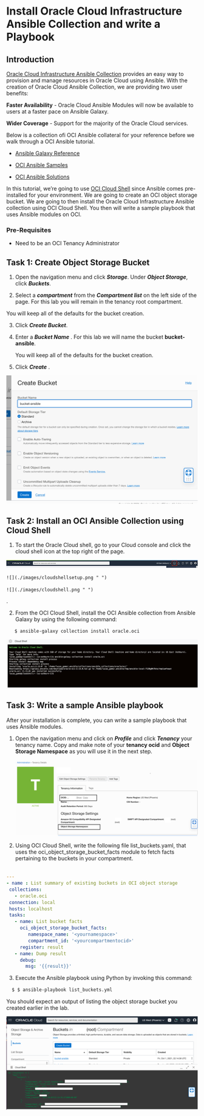 # Install Oracle Cloud Infrastructure Ansible Collection and write a Playbook

  ## Introduction
  
  [Oracle Cloud Infrastructure Ansible Collection](https://docs.oracle.com/en-us/iaas/Content/API/SDKDocs/ansiblegetstarted.htm) provides an easy way to provision and manage resources in Oracle Cloud using Ansible. With the creation of Oracle Cloud Ansible Collection, we are providing two user benefits:
  
   **Faster Availability** - Oracle Cloud Ansible Modules will now be available to users at a faster pace on Ansible Galaxy. 
   
   **Wider Coverage** - Support for the majority of the Oracle Cloud services.

   Below is a collection ofi OCI Ansible collateral for your reference before we walk through a OCI Ansible tutorial.

   - [Ansible Galaxy Reference](https://galaxy.ansible.com/oracle/oci)

   -  [OCI Ansible Samples](https://github.com/oracle/oci-ansible-collection/tree/master/samples)

   - [OCI Ansible Solutions](https://github.com/oracle/oci-ansible-collection/tree/master/solutions)




In this tutorial, we’re going to use [OCI Cloud Shell](https://docs.oracle.com/en-us/iaas/Content/API/Concepts/cloudshellintro.htm) since Ansible comes pre-installed for your environment. We are going to create an OCI object storage bucket. We are going to then install the Oracle Cloud Infrastructure Ansible collection using OCI Cloud Shell. You then will write a sample playbook that uses Ansible modules on OCI. 

### Pre-Requisites

* Need to be an OCI Tenancy Administrator


## Task 1: Create Object Storage Bucket

1. Open the navigation menu and click ***Storage***. Under ***Object Storage***, click ***Buckets***.

2. Select a ***compartment*** from the ***Compartment list***  on the left side of the page. For this lab you will remain in the tenancy root compartment.

You will keep all of the defaults for the bucket creation.

3. Click ***Create Bucket***.

4. Enter a ***Bucket Name*** . For this lab we will name the bucket **bucket-ansible**.

   You will keep all of the defaults for the bucket creation.

5. Click ***Create*** . 



 ![](./images/ansible-bucket-2.png " ")




## Task 2: Install an OCI Ansible Collection using Cloud Shell

1. To start the Oracle Cloud shell, go to your Cloud console and click the cloud shell icon at the top right of the page.

![](./images/cloudshellopen.png " ")

    ![](./images/cloudshellsetup.png " ")

    ![](./images/cloudshell.png " ")
.

2. From the OCI Cloud Shell, install the OCI Ansible collection from Ansible Galaxy by using the following command:

```bash
   $ ansible-galaxy collection install oracle.oci
 ```


   ![](./images/Ansible-Cloud-Shell1.png " ")

   ## Task 3: Write a sample Ansible playbook 

   After your installation is complete, you can write a sample playbook that uses Ansible modules. 


1.  Open the navigation menu and click on ***Profile*** and click ***Tenancy*** your tenancy name. Copy and make note of your **tenancy ocid** and **Object Storage Namespace** as you will use it in the next step. 


      ![](./images/tenancy-info-1.png " ")


2. Using OCI Cloud Shell, write the following file list_buckets.yaml, that uses the oci_object_storage_bucket_facts module to fetch facts pertaining to the buckets in your compartment.
    
 ```yaml

---
- name : List summary of existing buckets in OCI object storage
  collections:
    - oracle.oci
  connection: local
  hosts: localhost
  tasks:
    - name: List bucket facts
      oci_object_storage_bucket_facts:
         namespace_name: '<yournamespace>'
         compartment_id: '<yourcompartmentocid>'
      register: result
    - name: Dump result
      debug: 
        msg: '{{result}}'

```

3. Execute the Ansible playbook using Python by invoking this command:

 ```bash
   $ $ ansible-playbook list_buckets.yml
 ```


 You should expect an output of listing the object storage bucket you created earlier in the lab.

 

![](./images/ansible-bucket-1.png " ")




